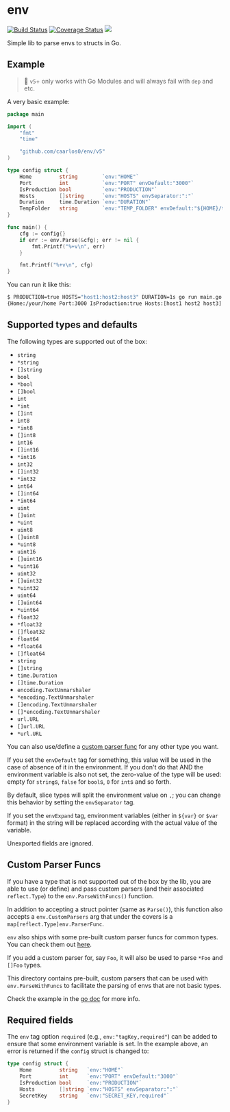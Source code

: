 # env
[![Build Status](https://img.shields.io/travis/caarlos0/env.svg?logo=travis&style=for-the-badge)](https://travis-ci.org/caarlos0/env)
[![Coverage Status](https://img.shields.io/codecov/c/gh/caarlos0/env.svg?logo=codecov&style=for-the-badge)](https://codecov.io/gh/caarlos0/env)
[![](http://img.shields.io/badge/godoc-reference-5272B4.svg?style=for-the-badge)](http://godoc.org/github.com/caarlos0/env)

Simple lib to parse envs to structs in Go.

## Example

> 🚨 `v5`+ only works with Go Modules and will always fail with `dep` and etc.

A very basic example:

```go
package main

import (
	"fmt"
	"time"

	"github.com/caarlos0/env/v5"
)

type config struct {
	Home         string        `env:"HOME"`
	Port         int           `env:"PORT" envDefault:"3000"`
	IsProduction bool          `env:"PRODUCTION"`
	Hosts        []string      `env:"HOSTS" envSeparator:":"`
	Duration     time.Duration `env:"DURATION"`
	TempFolder   string        `env:"TEMP_FOLDER" envDefault:"${HOME}/tmp" envExpand:"true"`
}

func main() {
	cfg := config{}
	if err := env.Parse(&cfg); err != nil {
		fmt.Printf("%+v\n", err)
	}

	fmt.Printf("%+v\n", cfg)
}
```

You can run it like this:

```sh
$ PRODUCTION=true HOSTS="host1:host2:host3" DURATION=1s go run main.go
{Home:/your/home Port:3000 IsProduction:true Hosts:[host1 host2 host3] Duration:1s}
```

## Supported types and defaults

The following types are supported out of the box:

- `string`
- `*string`
- `[]string`
- `bool`
- `*bool`
- `[]bool`
- `int`
- `*int`
- `[]int`
- `int8`
- `*int8`
- `[]int8`
- `int16`
- `[]int16`
- `*int16`
- `int32`
- `[]int32`
- `*int32`
- `int64`
- `[]int64`
- `*int64`
- `uint`
- `[]uint`
- `*uint`
- `uint8`
- `[]uint8`
- `*uint8`
- `uint16`
- `[]uint16`
- `*uint16`
- `uint32`
- `[]uint32`
- `*uint32`
- `uint64`
- `[]uint64`
- `*uint64`
- `float32`
- `*float32`
- `[]float32`
- `float64`
- `*float64`
- `[]float64`
- `string`
- `[]string`
- `time.Duration`
- `[]time.Duration`
- `encoding.TextUnmarshaler`
- `*encoding.TextUnmarshaler`
- `[]encoding.TextUnmarshaler`
- `[]*encoding.TextUnmarshaler`
- `url.URL`
- `[]url.URL`
- `*url.URL`

You can also use/define a [custom parser func](#custom-parser-funcs) for any
other type you want.

If you set the `envDefault` tag for something, this value will be used in the
case of absence of it in the environment. If you don't do that AND the
environment variable is also not set, the zero-value
of the type will be used: empty for `string`s, `false` for `bool`s,
`0` for `int`s and so forth.

By default, slice types will split the environment value on `,`; you can change
this behavior by setting the `envSeparator` tag.

If you set the `envExpand` tag, environment variables (either in `${var}` or
`$var` format) in the string will be replaced according with the actual value
of the variable.

Unexported fields are ignored.

## Custom Parser Funcs

If you have a type that is not supported out of the box by the lib, you are able
to use (or define) and pass custom parsers (and their associated `reflect.Type`)
to the `env.ParseWithFuncs()` function.

In addition to accepting a struct pointer (same as `Parse()`), this function
also accepts a `env.CustomParsers` arg that under the covers is a
`map[reflect.Type]env.ParserFunc`.

`env` also ships with some pre-built custom parser funcs for common types. You
can check them out [here](parsers/).

If you add a custom parser for, say `Foo`, it will also be used to parse
`*Foo` and `[]Foo` types.

This directory contains pre-built, custom parsers that can be used with `env.ParseWithFuncs`
to facilitate the parsing of envs that are not basic types.

Check the example in the [go doc](http://godoc.org/github.com/caarlos0/env)
for more info.

## Required fields

The `env` tag option `required` (e.g., `env:"tagKey,required"`) can be added
to ensure that some environment variable is set.  In the example above,
an error is returned if the `config` struct is changed to:


```go
type config struct {
    Home         string   `env:"HOME"`
    Port         int      `env:"PORT" envDefault:"3000"`
    IsProduction bool     `env:"PRODUCTION"`
    Hosts        []string `env:"HOSTS" envSeparator:":"`
    SecretKey    string   `env:"SECRET_KEY,required"`
}
```
